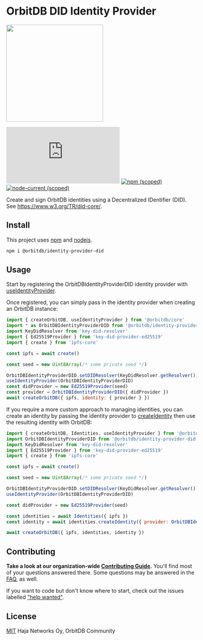# OrbitDB DID Identity Provider

<p align="left">
  <img src="https://github.com/orbitdb/orbitdb/blob/main/images/orbit_db_logo_color.png" width="256" />
</p>

[![Matrix](https://img.shields.io/matrix/orbit-db:matrix.org?label=chat%20on%20matrix)](https://app.element.io/#/room/#orbit-db:matrix.org) [![npm (scoped)](https://img.shields.io/npm/v/%40orbitdb/identity-provider-did)](https://www.npmjs.com/package/orbit-db-identity-provider-did) [![node-current (scoped)](https://img.shields.io/node/v/%40orbitdb/identity-provider-did)](https://www.npmjs.com/package/@orbitdb/identity-provider-did)

Create and sign OrbitDB identities using a Decentralized IDentifier (DID). See https://www.w3.org/TR/did-core/.

## Install

This project uses [npm](http://npmjs.com/) and [nodejs](https://nodejs.org/).

```sh
npm i @orbitdb/identity-provider-did
```

## Usage

Start by registering the OrbitDBIdentityProviderDID identity provider with [useIdentityProvider](https://api.orbitdb.org/module-Identities.html#.useIdentityProvider).

Once registered, you can simply pass in the identity provider when creating an OrbitDB instance:

```js
import { createOrbitDB, useIdentityProvider } from '@orbitdb/core'
import * as OrbitDBIdentityProviderDID from '@orbitdb/identity-provider-did'
import KeyDidResolver from 'key-did-resolver'
import { Ed25519Provider } from 'key-did-provider-ed25519'
import { create } from 'ipfs-core'

const ipfs = await create()

const seed = new Uint8Array(/* some private seed */)

OrbitDBIdentityProviderDID.setDIDResolver(KeyDidResolver.getResolver())
useIdentityProvider(OrbitDBIdentityProviderDID)
const didProvider = new Ed25519Provider(seed)
const provider = OrbitDBIdentityProviderDID({ didProvider })
await createOrbitDB({ ipfs, identity: { provider } })
```

If you require a more custom approach to managing identities, you can create an identity by passing the identity provider to [createIdentity](https://api.orbitdb.org/module-Identities-Identities.html#createIdentity) then use the resulting identity with OrbitDB:

```js
import { createOrbitDB, Identities, useIdentityProvider } from '@orbitdb/core'
import OrbitDBIdentityProviderDID from '@orbitdb/identity-provider-did'
import KeyDidResolver from 'key-did-resolver'
import { Ed25519Provider } from 'key-did-provider-ed25519'
import { create } from 'ipfs-core'

const ipfs = await create()

const seed = new Uint8Array(/* some private seed */)

OrbitDBIdentityProviderDID.setDIDResolver(KeyDidResolver.getResolver())
useIdentityProvider(OrbitDBIdentityProviderDID)

const didProvider = new Ed25519Provider(seed)

const identities = await Identities({ ipfs })
const identity = await identities.createIdentity({ provider: OrbitDBIdentityProviderDID({ didProvider }) })

await createOrbitDB({ ipfs, identities, identity })
```

## Contributing

**Take a look at our organization-wide [Contributing Guide](https://github.com/orbitdb/welcome/blob/master/contributing.md).** You'll find most of your questions answered there. Some questions may be answered in the [FAQ](FAQ.md), as well.

If you want to code but don't know where to start, check out the issues labelled ["help wanted"](https://github.com/orbitdb/orbitdb/issues?q=is%3Aopen+is%3Aissue+label%3A%22help+wanted%22+sort%3Areactions-%2B1-desc).

## License

[MIT](LICENSE) Haja Networks Oy, OrbitDB Community